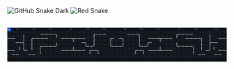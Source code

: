 ![GitHub Snake Dark](https://nikik3.github.io/nikik3/github-contribution-grid-snake-dark.svg)
![Red Snake](https://nikik3.github.io/nikik3/github-contribution-grid-snake-red.svg)


<br>

<img alt="Pac-Man contribution graph" src="https://raw.githubusercontent.com/S-DAw/S-DAw/output/pacman-contribution-graph-dark.svg">

